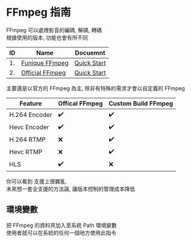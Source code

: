# FFmpeg 指南

FFmpeg 可以處裡影音的編碼, 解碼, 轉碼\
根據使用的版本, 功能也會有所不同

| ID  | Name                                                         | Docuemnt                                             |
| --- | ------------------------------------------------------------ | ---------------------------------------------------- |
| 1.  | [Funique FFmpeg](https://github.com/Funique2022/tool_ffmpeg) | [Quick Start](./ffmpeg/overview.md)                  |
| 2.  | [Official FFmpeg](https://ffmpeg.org/)                       | [Quick Start](https://ffmpeg.org/documentation.html) |

主要還是以官方的 FFmpeg 為主, 除非有特殊的需求才會以自定義的 FFmpeg

| Feature       | Offical FFmpeg | Custom Build FFmpeg |
| ------------- | -------------- | ------------------- |
| H.264 Encoder | ✔️              | ✔️                   |
| Hevc Encoder  | ✔️              | ✔️                   |
| H.264 RTMP    | ❌              | ✔️                   |
| Hevc RTMP     | ❌              | ✔️                   |
| HLS           | ✔️              | ❌                   |

你可以看到 支援上很雜亂.\
未來想一套全支援的方法論, 讓版本控制的管理成本降低

## 環境變數

把 FFmpeg 的資料夾加入至系統 Path 環境變數\
使用者就可以在系統的任何一個地方使用此指令